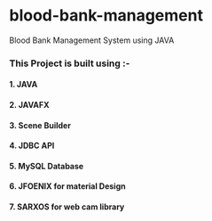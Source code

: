# blood-bank-management
Blood Bank Management System using JAVA

### This Project is built using :-

#### 1. JAVA
#### 2. JAVAFX
#### 3. Scene Builder
#### 4. JDBC API
#### 5. MySQL Database
#### 6. JFOENIX for material Design
#### 7. SARXOS for web cam library
